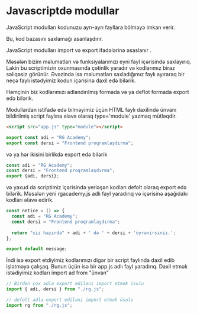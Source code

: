 # Javascriptdə modullar

JavaScript modulları kodunuzu ayrı-ayrı fayllara bölməyə imkan verir.

Bu, kod bazasını saxlamağı asanlaşdırır.

JavaScript modulları import və export ifadələrinə əsaslanır .

Məsələn bizim məlumatları və funksiyalarımızı eyni fayl içərisində saxlayırıq. Lakin bu scriptimizin oxunmasında çətinlik yaradır və kodlarımız biraz səliqəsiz görünür. Əvəzində isə məlumatları saxladığımız faylı ayıraraq bir neçə faylı istədyimiz kodun içərisinə daxil edə bilərik.

Həmçinin biz kodlarımızı adlandırılmış formada və ya deflot formada export edə bilərik.

Modullardan istifadə edə bilməyimiz üçün HTML faylı daxilində ünvanı bildirilmiş script faylına əlavə olaraq type='module' yazmaq mütləqdir.

```html
<script src="app.js" type="module"></script>
```

```js
export const adi = "RG Academy";
export const dersi = "Frontend proqramlaşdırma";
```

və ya hər ikisini birlikdə export edə bilərik

```js
const adi = "RG Academy";
const dersi = "Frontend proqramlaşdırma";
export {adi, dersi};
```

və yaxud da scriptimiz içərisində yerləşən kodları defolt olaraq export edə bilərik. Məsələn yeni rgacademy.js adlı fayl yaradırıq və içərisinə aşağıdakı kodları əlavə edirik.

```js
const netice = () => {
  const adi = "RG Academy";
  const dersi = "Frontend proqramlaşdırma";
  
  return "siz hazırda" + adi + ' də ' + dersi + 'öyrənirsiniz.';
};

export default message;
```

İndi isə export etdiyimiz kodlarımızı digər bir script faylında daxil edib işlətməyə çalışaq. Bunun üçün isə bir app.js adlı fayl yaradırıq. Daxil etmək istədiyimiz kodları import ad from "ünvan"

```js
// Birdən çox adla export ediləni import etmək üsulu
import { adi, dersi } from "./rg.js";
```

```js
// defolt adla export ediləni import etmək üsulu
import rg from "./rg.js";
```
